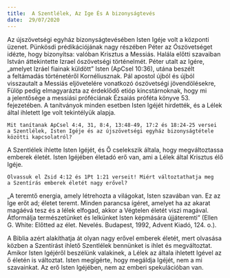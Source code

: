 ```yaml
---
title:  A Szentlélek, Az Ige És A bizonyságtevés
date:  29/07/2020
---
```


Az újszövetségi egyház bizonyságtevésében Isten Igéje volt a központi üzenet. Pünkösdi prédikációjának nagy részében Péter az Ószövetséget idézte, hogy bizonyítsa: valóban Krisztus a Messiás. Halála előtti szavaiban István áttekintette Izrael ószövetségi történelmét. Péter utalt az Igére, „amelyet Izráel fiainak küldött” Isten (ApCsel 10:36), utána beszélt a feltámadás történetéről Kornéliusznak. Pál apostol újból és újból visszautalt a Messiás eljövetelére vonatkozó ószövetségi jövendölésekre, Fülöp pedig elmagyarázta az érdeklődő etióp kincstárnoknak, hogy mi a jelentősége a messiási próféciának Ézsaiás próféta könyve 53. fejezetében. A tanítványok minden esetben Isten Igéjét hirdették, és a Lélek által ihletett Ige volt tekintélyük alapja.

`Mit tanítanak ApCsel 4:4, 31, 8:4, 13:48-49, 17:2 és 18:24-25 versei a Szentlélek, Isten Igéje és az újszövetségi egyház bizonyságtétele közötti kapcsolatról?`

A Szentlélek ihlette Isten Igéjét, és Ő cselekszik általa, hogy megváltoztassa emberek életét. Isten Igéjében életadó erő van, ami a Lélek által Krisztus élő Igéje.

`Olvassuk el Zsid 4:12 és 1Pt 1:21 verseit! Miért változtathatja meg a Szentírás emberek életét nagy erővel?`

„A teremtő energia, amely létrehozta a világokat, Isten szavában van. Ez az Ige erőt ad; életet teremt. Minden parancsa ígéret, amelyet ha az akarat magáévá tesz és a lélek elfogad, akkor a Végtelen életét viszi magával. Átformálja természetünket és lelkünket Isten képmására újjáteremti” (Ellen G. White: Előtted az élet. Nevelés. Budapest, 1992, Advent Kiadó, 124. o.).

A Biblia azért alakíthatja át olyan nagy erővel emberek életét, mert olvasása közben a Szentírást ihlető Szentlélek bennünket is ihlet és megváltoztat. Amikor Isten Igéjéről beszélünk valakinek, a Lélek az általa ihletett Igével az ő életén is változtat. Isten megígérte, hogy megáldja Igéjét, nem a mi szavainkat. Az erő Isten Igéjében, nem az emberi spekulációban van.